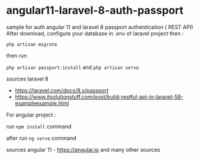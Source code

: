 # angular11-laravel-8-auth-passport

sample for auth angular 11 and laravel 8 passport authentication ( REST API)
After download, configure your database in .env of laravel project then :

` php artisan migrate `

then run

` php artisan passport:install ` and `php artisan serve `

sources laravel 8 
- https://laravel.com/docs/8.x/passport
- https://www.itsolutionstuff.com/post/build-restful-api-in-laravel-58-exampleexample.html

For angular project :

run 
`npm install` command

after run
`ng serve` command

sources angular 11 - https://angular.io and many other sources
